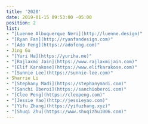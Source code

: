 ```yaml
---
title: '2020'
date: 2019-01-15 09:53:00 -05:00
position: 2
list:
- "[Luenne Albuquerque Neri](http://luenne.design)"
- "[Ryan Fan](http://ryanfandesign.com)"
- "[Ado Feng](https://adofeng.com)"
- Jing Gu
- "[Yuri Ha](https://yuriha.me)"
- "[Rajlaxmi Jain](https://www.rajlaxmijain.com)"
- "[Elif Karakose](https://www.elifkarakose.com)"
- "[Sunnie Lee](https://sunnie-lee.com)"
- Sharrie Li
- "[Stephany Madi](https://stephanymadi.com)"
- "[Sanchi Oberoi](https://sanchioberoi.com)"
- "[Cleo Peng](https://cleopeng.com)"
- "[Jessie Yao](http://jessieyao.com)"
- "[Yifu Zhang](https://yifuzhang.xyz)"
- "[Shuqi Zhu](https://www.shuqizhu1006.com)"
---
```


